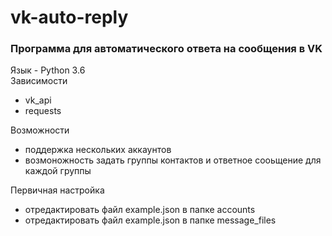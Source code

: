 # vk-auto-reply
### Программа для автоматического ответа на сообщения в VK


Язык - Python 3.6  
Зависимости 
- vk_api
- requests  

Возможности
- поддержка нескольких аккаунтов
- возмоножность задать группы контактов и ответное сооьщение для каждой группы  

Первичная настройка
- отредактировать файл example.json в папке accounts
- отредактировать файл example.json в папке message_files
